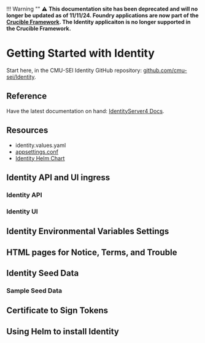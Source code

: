 !!! Warning "" 
	 :warning: <strong>This documentation site has been deprecated and will no longer be updated as of 11/11/24. Foundry applications are now part of the [Crucible Framework](https://cmu-sei.github.io/crucible/). The Identity applicaiton is no longer supported in the Crucible Framework.</strong>

# Getting Started with Identity

Start here, in the CMU-SEI Identity GitHub repository: [github.com/cmu-sei/Identity](https://github.com/cmu-sei/Identity).

## Reference

Have the latest documentation on hand: [IdentityServer4 Docs](https://identityserver4.readthedocs.io/en/latest/index.html).

## Resources

- identity.values.yaml
- [appsettings.conf](https://github.com/cmu-sei/Identity/blob/master/src/IdentityServer/appsettings.conf)
- [Identity Helm Chart](https://github.com/cmu-sei/helm-charts/blob/main/charts/identity)

## Identity API and UI ingress

### Identity API

### Identity UI

## Identity Environmental Variables Settings

## HTML pages for Notice, Terms, and Trouble

## Identity Seed Data

### Sample Seed Data

## Certificate to Sign Tokens

## Using Helm to install Identity